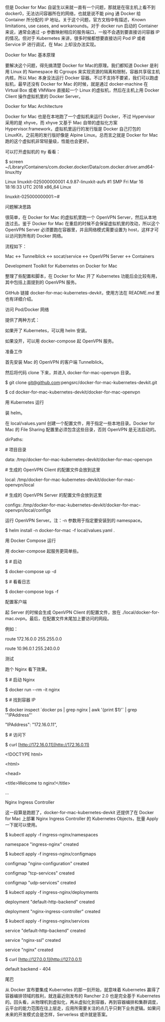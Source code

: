 但是 Docker for Mac 自诞生以来就一直有一个问题，那就是在宿主机上看不到 docker0，无法访问容器所在的网络，也就是说不能 ping 通 Docker 给 Container 所分配的 IP 地址。关于这个问题，官方文档中有描述，Known limitations, use cases, and workarounds。对于 docker run 启动的 Container 来说，通常会通过 -p 参数映射相应的服务端口，一般不会遇到要直接访问容器 IP 的情况。但对于 Kubernetes 来讲，很多时候都想要直接访问 Pod IP 或者 Service IP 进行调试，在 Mac 上却没办法实现。

Docker for Mac 基本原理

要解决这个问题，得先搞清楚 Docker for Mac的原理。我们都知道 Docker 是利用 Linux 的 Namespace 和 Cgroups 来实现资源的隔离和限制，容器共享宿主机内核，所以 Mac 本身没法运行 Docker 容器。不过不支持不要紧，我们可以跑虚拟机，最早还没有 Docker for Mac 的时候，就是通过 docker-machine 在 Virtual Box 或者 VMWare 直接起一个 Linux 的虚拟机，然后在主机上用 Docker Client 操作虚拟机里的 Docker Server。

Docker for Mac Architecture

Docker for Mac 也是在本地跑了一个虚拟机来运行 Docker，不过 Hypervisor 采用的是 xhyve，而 xhyve 又基于 Mac 自带的虚拟化方案 Hypervisor.framework，虚拟机里运行的发行版是 Docker 自己打包的 LinuxKit，之前用的发行版好像是 Alpine Linux。总而言之就是 Docker for Mac 跑的这个虚拟机非常轻量级，性能也会更好。

可以打开虚拟机的 tty 看看：

$ screen ~/Library/Containers/com.docker.docker/Data/com.docker.driver.amd64-linux/tty

Linux linuxkit-025000000001 4.9.87-linuxkit-aufs \#1 SMP Fri Mar 16 18:16:33 UTC 2018 x86\_64 Linux

linuxkit-025000000001:~\#

问题解决思路

很简单，在 Docker for Mac 的虚拟机里跑一个 OpenVPN Server，然后从本地连过去。鉴于 Docker for Mac 在重启的时候不会保留虚拟机里的改动，所以这个 OpenVPN Server 必须要跑在容器里，并且网络模式需要设置为 host，这样才可以访问到所有的 Docker 网络。

流程如下：

Mac &lt;-&gt; Tunnelblick &lt;-&gt; socat/service &lt;-&gt; OpenVPN Server &lt;-&gt; Containers

Development Toolkit for Kubernetes on Docker for Mac

整理了些配置和脚本，在 Docker for Mac 开了 Kubernetes 功能后会比较有用，其中包括上面提到的 OpenVPN 服务。

GitHub 链接 docker-for-mac-kubernetes-devkit，使用方法在 README.md 里也有详细介绍。

访问 Pod/Docker 网络

提供了两种方式：

如果开了 Kubernetes，可以用 helm 安装。

如果没开，可以用 docker-compose 起 OpenVPN 服务。

准备工作

首先安装 Mac 的 OpenVPN 的客户端 Tunnelblick。

然后将代码 clone 下来，并进入 docker-for-mac-openvpn 目录。

$ git clone git@github.com:pengsrc/docker-for-mac-kubernetes-devkit.git

$ cd docker-for-mac-kubernetes-devkit/docker-for-mac-openvpn

用 Kubernetes 运行

装 helm。

在 local/values.yaml 创建一个配置文件，用于指定一些本地目录。Docker for Mac 的 File Sharing 配置里必须包含这些目录，否则 OpenVPN 是无法启动的。

dirPaths:

\# 项目目录

data: /tmp/docker-for-mac-kubernetes-devkit/docker-for-mac-openvpn

\# 生成的 OpenVPN Client 的配置文件会放到这里

local: /tmp/docker-for-mac-kubernetes-devkit/docker-for-mac-openvpn/local

\# 生成的 OpenVPN Server 的配置文件会放到这里

configs: /tmp/docker-for-mac-kubernetes-devkit/docker-for-mac-openvpn/local/configs

运行 OpenVPN Server。注：-n 参数用于指定要安装到的 namespace。

$ helm install -n docker-for-mac -f local/values.yaml .

用 Docker Compose 运行

用 docker-compose 起服务更简单些。

$ \# 启动

$ docker-compose up -d

$ \# 看看日志

$ docker-compose logs -f

配置客户端

起 Server 的时候会生成 OpenVPN Client 的配置文件，放在 ./local/docker-for-mac.ovpn。最后，在配置文件末尾加上要访问的网段。

例如：

route 172.16.0.0 255.255.0.0

route 10.96.0.1 255.240.0.0

测试

跑个 Nginx 看下效果。

$ \# 启动 Nginx

$ docker run --rm -it nginx

$ \# 找到容器 IP

$ docker inspect \`docker ps \| grep nginx \| awk '{print $1}'\` \| grep '"IPAddress"'

"IPAddress": "172.16.0.11",

$ \# 访问下

$ curl [http://172.16.0.11](http://172.16.0.11)

&lt;!DOCTYPE html&gt;

&lt;html&gt;

&lt;head&gt;

&lt;title&gt;Welcome to nginx!&lt;/title&gt;

...

Nginx Ingress Controller

这一段算是跑题了，docker-for-mac-kubernetes-devkit 还提供了在 Docker for Mac 上部署 Nginx Ingress Controller 的 Kubernetes Objects，批量 Apply 一下就可以使用。

$ kubectl apply -f ingress-nginx/namespaces

namespace "ingress-nginx" created

$ kubectl apply -f ingress-nginx/configmaps

configmap "nginx-configuration" created

configmap "tcp-services" created

configmap "udp-services" created

$ kubectl apply -f ingress-nginx/deployments

deployment "default-http-backend" created

deployment "nginx-ingress-controller" created

$ kubectl apply -f ingress-nginx/services

service "default-http-backend" created

service "nginx-ssl" created

service "nginx" created

$ curl [http://127.0.0.1](http://127.0.0.1)

default backend - 404

尾巴

从 Docker 宣布要集成 Kubernetes 的那一刻开始，就意味着 Kubernetes 赢得了容器编排领域的胜利，就连最近刚发布的 Rancher 2.0 也是完全基于 Kubernetes 的。回头看，从物理机到虚拟化，再从虚拟化到容器，再到容器编排和集群调度，云平台的能力范围在往上层走，应用所需要关注的点几乎只剩下业务逻辑。如果问未来的开发模式会是怎样，Serverless 或许就是答案。

